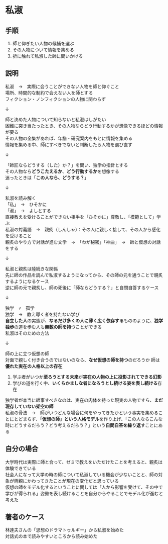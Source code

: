 # 私淑



## 手順

1. 師と仰ぎたい人物の候補を選ぶ
2. その人物について情報を集める
3. 折に触れて私淑した師に問いかける



## 説明

私淑　→　実際に会うことができない人物を師と仰ぐこと  
場所、時間的な制約で会えない人を師とする  
フィクション・ノンフィクションの人物に関わらず  

↓

師と決めた人物について知らないと私淑はしがたい  
困難に突き当たったとき、その人物ならどう行動するかが想像できるほどの情報が要る  
その人物の全集があれば、年譜・研究案内をもとに情報を集める  
情報を集める中、師にすべきでないと判断したら人物を選び直す

↓

「師匠ならどうする（した）か？」を問い、独学の指針とする  
その人物なら**どうこたえるか**、**どう行動するか**を想像する  
迷ったときは「**この人なら、どうする？**」

↓

私淑を読み解く  
「私」　→　ひそかに  
「淑」　→　よしとする  
直接教えを受けることができない相手を「ひそかに」尊敬し、「模範として」学ぶ  
私淑の対義語　→　親炙（しんしゃ）：その人に親しく接して、その人から感化を受けること  
親炙のやり方で対話が進む文学　→　「わが秘密」「神曲」　→　師と仮想の対話をする

↓

私淑と親炙は陸続きな関係  
先に師の作品を読んで私淑するようになってから、その師の元を通うことで親炙するようになるケース  
逆に師の元で親炙し、師の死後に「師ならどうする？」と自問自答するケース

↓

独学　≠　孤学  
独学　→　教え導く者を持たない学び  
**自立した人**の実態が、**なるだけ多くの人に薄く広く依存する**もののように、**独学独歩**の道を歩む人も**無数の師を持つ**ことができる  
私淑はそのための方法

↓

師の上に立つ仮想の師  
対面で親しく付き合うのではないのなら、**なぜ仮想の師を持つ**のだろうか
師は**優れた実在の人格以上の存在**  

1. 学ぶ者がいつか**至ろうとする未来**が**実在の人物の上に投影されてできる幻影**
2. 学びの道を行く中、**いくらかましな者になろうとし続ける姿を表し続ける**存在

独学者が本当に師事すべきなのは、実在の肉体を持った現実の人物ですら、**まだ現存していない架空の師**  
私淑の骨法　→　師がいつどんな場合に何をやってきたかという事実を集めることにとどまらず、**「仮想の師」という人格モデル**を作り上げ、「この人ならこんな時にどうするだろう？どう考えるだろう？」という**自問自答を繰り返す**ことにある



## 自分の場合

大学時代は実際に師と合って、ゼミで教えをいただけたことを考えると、親炙は体験できている  
社会人になって大学の時の師について私淑している機会が少ないことと、師の対象が両親にかわってきたことが現在の変化だと思っている  
仮想の師をモデル化するということに関しては「人から影響を受けて、その中で学びが得られる」姿勢を表し続けることを自分からやることでモデル化が進むと考えた



## 著者のケース

林達夫さんの「思想のドラマトゥルギー」から私淑を始めた  
対話式の本で読みやすいところから読み始めた